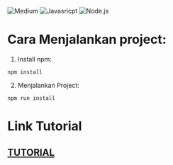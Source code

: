 ![Medium](https://img.shields.io/badge/Medium-12100E?style=for-the-badge&logo=medium&logoColor=white)  ![Javasricpt](https://img.shields.io/badge/JavaScript-F7DF1E?style=for-the-badge&logo=javascript&logoColor=black)  ![Node.js](https://img.shields.io/badge/Node.js-43853D?style=for-the-badge&logo=node.js&logoColor=white)

# Cara Menjalankan project:

1. Install npm:

```
npm install
```

2. Menjalankan Project:

```
npm run install
```

# Link Tutorial

## [TUTORIAL](https://dandi-ir20.medium.com/simple-web-server-nodejs-express-apache2-9390aced887a)
